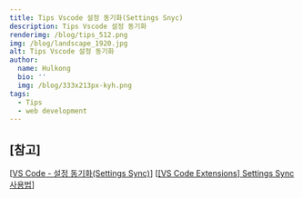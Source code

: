 ```yaml
---
title: Tips Vscode 설정 동기화(Settings Snyc)
description: Tips Vscode 설정 동기화
renderimg: /blog/tips_512.png
img: /blog/landscape_1920.jpg
alt: Tips Vscode 설정 동기화
author:
  name: Hulkong
  bio: ''
  img: /blog/333x213px-kyh.png
tags:
  - Tips
  - web development
---
```


## [참고]

[[VS Code - 설정 동기화(Settings Sync)](https://k0102575.github.io/articles/2020-04/settings-sync)]
[[[VS Code Extensions] Settings Sync 사용법](https://medium.com/@indexx/vs-code-extension-settings-sync-%EC%82%AC%EC%9A%A9%EB%B0%A9%EB%B2%95-f9b039a2bd6)]
